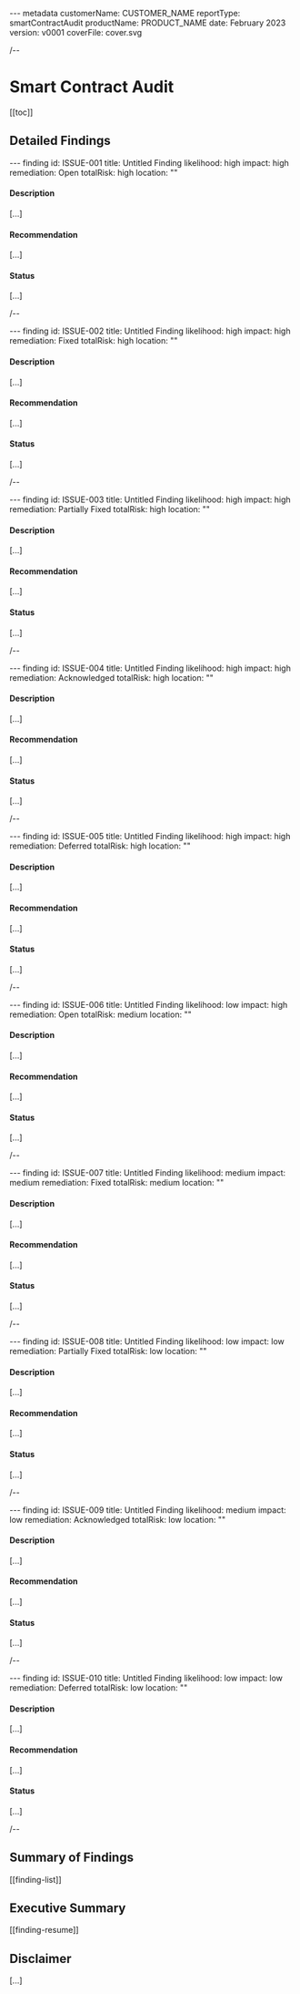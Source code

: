--- metadata
customerName: CUSTOMER_NAME
reportType: smartContractAudit
productName: PRODUCT_NAME
date: February 2023
version: v0001
coverFile: cover.svg

/--

# Smart Contract Audit

[[toc]]

## Detailed Findings

--- finding
id: ISSUE-001
title: Untitled Finding
likelihood: high
impact: high
remediation: Open
totalRisk: high
location: ""

#### Description

[...]

#### Recommendation

[...]

#### Status

[...]

/--

--- finding
id: ISSUE-002
title: Untitled Finding
likelihood: high
impact: high
remediation: Fixed
totalRisk: high
location: ""

#### Description

[...]

#### Recommendation

[...]

#### Status

[...]

/--

--- finding
id: ISSUE-003
title: Untitled Finding
likelihood: high
impact: high
remediation: Partially Fixed
totalRisk: high
location: ""

#### Description

[...]

#### Recommendation

[...]

#### Status

[...]

/--

--- finding
id: ISSUE-004
title: Untitled Finding
likelihood: high
impact: high
remediation: Acknowledged
totalRisk: high
location: ""

#### Description

[...]

#### Recommendation

[...]

#### Status

[...]

/--

--- finding
id: ISSUE-005
title: Untitled Finding
likelihood: high
impact: high
remediation: Deferred
totalRisk: high
location: ""

#### Description

[...]

#### Recommendation

[...]

#### Status

[...]

/--

--- finding
id: ISSUE-006
title: Untitled Finding
likelihood: low
impact: high
remediation: Open
totalRisk: medium
location: ""

#### Description

[...]

#### Recommendation

[...]

#### Status

[...]

/--

--- finding
id: ISSUE-007
title: Untitled Finding
likelihood: medium
impact: medium
remediation: Fixed
totalRisk: medium
location: ""

#### Description

[...]

#### Recommendation

[...]

#### Status

[...]

/--

--- finding
id: ISSUE-008
title: Untitled Finding
likelihood: low
impact: low
remediation: Partially Fixed
totalRisk: low
location: ""

#### Description

[...]

#### Recommendation

[...]

#### Status

[...]

/--

--- finding
id: ISSUE-009
title: Untitled Finding
likelihood: medium
impact: low
remediation: Acknowledged
totalRisk: low
location: ""

#### Description

[...]

#### Recommendation

[...]

#### Status

[...]

/--

--- finding
id: ISSUE-010
title: Untitled Finding
likelihood: low
impact: low
remediation: Deferred
totalRisk: low
location: ""

#### Description

[...]

#### Recommendation

[...]

#### Status

[...]

/--

## Summary of Findings

[[finding-list]]

## Executive Summary

[[finding-resume]]

## Disclaimer

[...]
